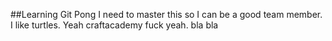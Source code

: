 ##Learning Git Pong
I need to master this so I can be a good team member. I like turtles. Yeah craftacademy fuck yeah. bla bla
